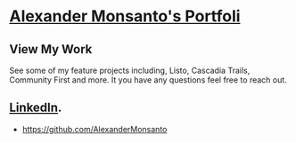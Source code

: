 # [Alexander Monsanto's Portfoli](http://AlexanderMonsanto.github.io/)

## View My Work

See some of my feature projects including, Listo, Cascadia Trails, Community First and more. It you have any questions feel free to reach out.



## [LinkedIn](http://linkedin.com/in/alexandermonsanto).

* https://github.com/AlexanderMonsanto

